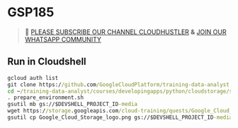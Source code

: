 # GSP185
>🚨 [PLEASE SUBSCRIBE OUR CHANNEL CLOUDHUSTLER](https://www.youtube.com/@cloudhustlers) **&** [JOIN OUR WHATSAPP COMMUNITY](https://chat.whatsapp.com/FilXyp4eva599SND76fNUP)
## Run in Cloudshell
```cmd
gcloud auth list
git clone https://github.com/GoogleCloudPlatform/training-data-analyst
cd ~/training-data-analyst/courses/developingapps/python/cloudstorage/start
. prepare_environment.sh
gsutil mb gs://$DEVSHELL_PROJECT_ID-media
wget https://storage.googleapis.com/cloud-training/quests/Google_Cloud_Storage_logo.png
gsutil cp Google_Cloud_Storage_logo.png gs://$DEVSHELL_PROJECT_ID-media
```
